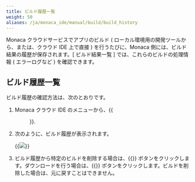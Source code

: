 ```yaml
---
title: ビルド履歴一覧
weight: 50
aliases: /ja/monaca_ide/manual/build/build_history
---
```


Monaca クラウドサービスでアプリのビルド ( ローカル環境用の開発ツールから、または、クラウド IDE 上で直接 )
を行うたびに、Monaca 側には、ビルド結果の履歴が保存されます。[ ビルド結果一覧 ] では、これらのビルドの処理情報 ( エラーログなど )
を確認できます。

## ビルド履歴一覧

ビルド履歴の確認方法は、次のとおりです。

1.  Monaca クラウド IDE のメニューから、{{<menu menu1="ビルド" menu2="ビルド結果一覧">}}.

2.  次のように、ビルド履歴が表示されます。

    {{<img src="/images/monaca_ide/manual/build/history/history.png">}}

3.  ビルド履歴から特定のビルドを削除する場合は、{{<guilabel name="削除">}} ボタンをクリックします。ダウンロードを行う場合は、{{<guilabel name="Download">}} ボタンをクリックします。ビルドを削除した場合は、元に戻すことはできません。

